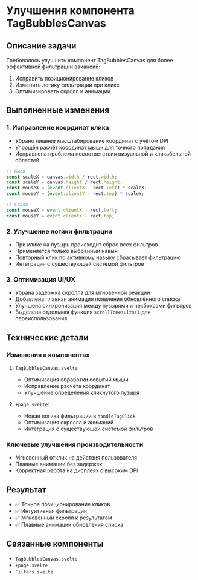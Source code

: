 # Улучшения компонента TagBubblesCanvas

## Описание задачи
Требовалось улучшить компонент TagBubblesCanvas для более эффективной фильтрации вакансий:

1. Исправить позиционирование кликов
2. Изменить логику фильтрации при клике
3. Оптимизировать скролл и анимации

## Выполненные изменения

### 1. Исправление координат клика
- Убрано лишнее масштабирование координат с учётом DPI
- Упрощён расчёт координат мыши для точного попадания
- Исправлена проблема несоответствия визуальной и кликабельной областей

```js
// Было
const scaleX = canvas.width / rect.width;
const scaleY = canvas.height / rect.height;
const mouseX = (event.clientX - rect.left) * scaleX;
const mouseY = (event.clientY - rect.top) * scaleY;

// Стало
const mouseX = event.clientX - rect.left;
const mouseY = event.clientY - rect.top;
```

### 2. Улучшение логики фильтрации
- При клике на пузырь происходит сброс всех фильтров
- Применяется только выбранный навык
- Повторный клик по активному навыку сбрасывает фильтрацию
- Интеграция с существующей системой фильтров

### 3. Оптимизация UI/UX
- Убрана задержка скролла для мгновенной реакции
- Добавлена плавная анимация появления обновлённого списка
- Улучшена синхронизация между пузырями и чекбоксами фильтров
- Выделена отдельная функция `scrollToResults()` для переиспользования

## Технические детали

### Изменения в компонентах
1. `TagBubblesCanvas.svelte`:
   - Оптимизация обработки событий мыши
   - Исправление расчёта координат
   - Улучшение определения кликнутого пузыря

2. `+page.svelte`:
   - Новая логика фильтрации в `handleTagClick`
   - Оптимизация скролла и анимаций
   - Интеграция с существующей системой фильтров

### Ключевые улучшения производительности
- Мгновенный отклик на действия пользователя
- Плавные анимации без задержек
- Корректная работа на дисплеях с высоким DPI

## Результат
- ✅ Точное позиционирование кликов
- ✅ Интуитивная фильтрация
- ✅ Мгновенный скролл к результатам
- ✅ Плавные анимации обновления списка

## Связанные компоненты
- `TagBubblesCanvas.svelte`
- `+page.svelte`
- `Filters.svelte` 